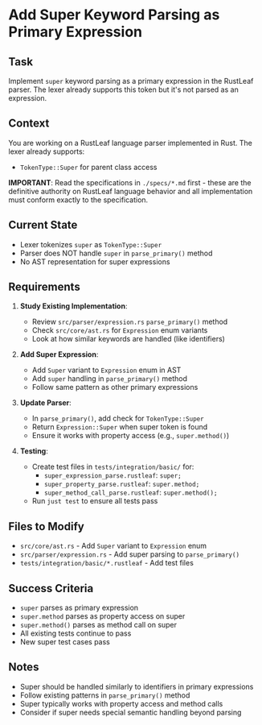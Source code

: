 # Add Super Keyword Parsing as Primary Expression

## Task
Implement `super` keyword parsing as a primary expression in the RustLeaf parser. The lexer already supports this token but it's not parsed as an expression.

## Context
You are working on a RustLeaf language parser implemented in Rust. The lexer already supports:
- `TokenType::Super` for parent class access

**IMPORTANT**: Read the specifications in `./specs/*.md` first - these are the definitive authority on RustLeaf language behavior and all implementation must conform exactly to the specification.

## Current State
- Lexer tokenizes `super` as `TokenType::Super`
- Parser does NOT handle `super` in `parse_primary()` method
- No AST representation for super expressions

## Requirements
1. **Study Existing Implementation**:
   - Review `src/parser/expression.rs` `parse_primary()` method
   - Check `src/core/ast.rs` for `Expression` enum variants
   - Look at how similar keywords are handled (like identifiers)

2. **Add Super Expression**:
   - Add `Super` variant to `Expression` enum in AST
   - Add `super` handling in `parse_primary()` method
   - Follow same pattern as other primary expressions

3. **Update Parser**:
   - In `parse_primary()`, add check for `TokenType::Super`
   - Return `Expression::Super` when super token is found
   - Ensure it works with property access (e.g., `super.method()`)

4. **Testing**:
   - Create test files in `tests/integration/basic/` for:
     - `super_expression_parse.rustleaf`: `super;`
     - `super_property_parse.rustleaf`: `super.method;`
     - `super_method_call_parse.rustleaf`: `super.method();`
   - Run `just test` to ensure all tests pass

## Files to Modify
- `src/core/ast.rs` - Add `Super` variant to `Expression` enum
- `src/parser/expression.rs` - Add super parsing to `parse_primary()`
- `tests/integration/basic/*.rustleaf` - Add test files

## Success Criteria
- `super` parses as primary expression
- `super.method` parses as property access on super
- `super.method()` parses as method call on super
- All existing tests continue to pass
- New super test cases pass

## Notes
- Super should be handled similarly to identifiers in primary expressions
- Follow existing patterns in `parse_primary()` method
- Super typically works with property access and method calls
- Consider if super needs special semantic handling beyond parsing